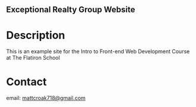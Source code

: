 Exceptional Realty Group Website
---
# Description

This is an example site for the Intro to Front-end Web Development Course at The Flatiron School

# Contact

email: mattcroak718@gmail.com
